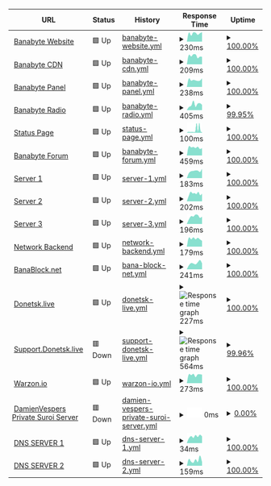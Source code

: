 <!--start: status pages-->
<!-- This summary is generated by Upptime (https://github.com/upptime/upptime) -->
<!-- Do not edit this manually, your changes will be overwritten -->
<!-- prettier-ignore -->
| URL | Status | History | Response Time | Uptime |
| --- | ------ | ------- | ------------- | ------ |
| <img alt="" src="https://icons.duckduckgo.com/ip3/banabyte.com.ico" height="13"> [Banabyte Website](https://Banabyte.com) | 🟩 Up | [banabyte-website.yml](https://github.com/Banabyte/status.banabyte.com/commits/HEAD/history/banabyte-website.yml) | <details><summary><img alt="Response time graph" src="./graphs/banabyte-website/response-time-week.png" height="20"> 230ms</summary><br><a href="https://status.banabyte.com/history/banabyte-website"><img alt="Response time 478" src="https://img.shields.io/endpoint?url=https%3A%2F%2Fraw.githubusercontent.com%2FBanabyte%2Fstatus.banabyte.com%2FHEAD%2Fapi%2Fbanabyte-website%2Fresponse-time.json"></a><br><a href="https://status.banabyte.com/history/banabyte-website"><img alt="24-hour response time 234" src="https://img.shields.io/endpoint?url=https%3A%2F%2Fraw.githubusercontent.com%2FBanabyte%2Fstatus.banabyte.com%2FHEAD%2Fapi%2Fbanabyte-website%2Fresponse-time-day.json"></a><br><a href="https://status.banabyte.com/history/banabyte-website"><img alt="7-day response time 230" src="https://img.shields.io/endpoint?url=https%3A%2F%2Fraw.githubusercontent.com%2FBanabyte%2Fstatus.banabyte.com%2FHEAD%2Fapi%2Fbanabyte-website%2Fresponse-time-week.json"></a><br><a href="https://status.banabyte.com/history/banabyte-website"><img alt="30-day response time 249" src="https://img.shields.io/endpoint?url=https%3A%2F%2Fraw.githubusercontent.com%2FBanabyte%2Fstatus.banabyte.com%2FHEAD%2Fapi%2Fbanabyte-website%2Fresponse-time-month.json"></a><br><a href="https://status.banabyte.com/history/banabyte-website"><img alt="1-year response time 478" src="https://img.shields.io/endpoint?url=https%3A%2F%2Fraw.githubusercontent.com%2FBanabyte%2Fstatus.banabyte.com%2FHEAD%2Fapi%2Fbanabyte-website%2Fresponse-time-year.json"></a></details> | <details><summary><a href="https://status.banabyte.com/history/banabyte-website">100.00%</a></summary><a href="https://status.banabyte.com/history/banabyte-website"><img alt="All-time uptime 98.98%" src="https://img.shields.io/endpoint?url=https%3A%2F%2Fraw.githubusercontent.com%2FBanabyte%2Fstatus.banabyte.com%2FHEAD%2Fapi%2Fbanabyte-website%2Fuptime.json"></a><br><a href="https://status.banabyte.com/history/banabyte-website"><img alt="24-hour uptime 100.00%" src="https://img.shields.io/endpoint?url=https%3A%2F%2Fraw.githubusercontent.com%2FBanabyte%2Fstatus.banabyte.com%2FHEAD%2Fapi%2Fbanabyte-website%2Fuptime-day.json"></a><br><a href="https://status.banabyte.com/history/banabyte-website"><img alt="7-day uptime 100.00%" src="https://img.shields.io/endpoint?url=https%3A%2F%2Fraw.githubusercontent.com%2FBanabyte%2Fstatus.banabyte.com%2FHEAD%2Fapi%2Fbanabyte-website%2Fuptime-week.json"></a><br><a href="https://status.banabyte.com/history/banabyte-website"><img alt="30-day uptime 99.43%" src="https://img.shields.io/endpoint?url=https%3A%2F%2Fraw.githubusercontent.com%2FBanabyte%2Fstatus.banabyte.com%2FHEAD%2Fapi%2Fbanabyte-website%2Fuptime-month.json"></a><br><a href="https://status.banabyte.com/history/banabyte-website"><img alt="1-year uptime 98.98%" src="https://img.shields.io/endpoint?url=https%3A%2F%2Fraw.githubusercontent.com%2FBanabyte%2Fstatus.banabyte.com%2FHEAD%2Fapi%2Fbanabyte-website%2Fuptime-year.json"></a></details>
| <img alt="" src="https://icons.duckduckgo.com/ip3/cdn.banabyte.com.ico" height="13"> [Banabyte CDN](https://cdn.banabyte.com) | 🟩 Up | [banabyte-cdn.yml](https://github.com/Banabyte/status.banabyte.com/commits/HEAD/history/banabyte-cdn.yml) | <details><summary><img alt="Response time graph" src="./graphs/banabyte-cdn/response-time-week.png" height="20"> 209ms</summary><br><a href="https://status.banabyte.com/history/banabyte-cdn"><img alt="Response time 287" src="https://img.shields.io/endpoint?url=https%3A%2F%2Fraw.githubusercontent.com%2FBanabyte%2Fstatus.banabyte.com%2FHEAD%2Fapi%2Fbanabyte-cdn%2Fresponse-time.json"></a><br><a href="https://status.banabyte.com/history/banabyte-cdn"><img alt="24-hour response time 172" src="https://img.shields.io/endpoint?url=https%3A%2F%2Fraw.githubusercontent.com%2FBanabyte%2Fstatus.banabyte.com%2FHEAD%2Fapi%2Fbanabyte-cdn%2Fresponse-time-day.json"></a><br><a href="https://status.banabyte.com/history/banabyte-cdn"><img alt="7-day response time 209" src="https://img.shields.io/endpoint?url=https%3A%2F%2Fraw.githubusercontent.com%2FBanabyte%2Fstatus.banabyte.com%2FHEAD%2Fapi%2Fbanabyte-cdn%2Fresponse-time-week.json"></a><br><a href="https://status.banabyte.com/history/banabyte-cdn"><img alt="30-day response time 302" src="https://img.shields.io/endpoint?url=https%3A%2F%2Fraw.githubusercontent.com%2FBanabyte%2Fstatus.banabyte.com%2FHEAD%2Fapi%2Fbanabyte-cdn%2Fresponse-time-month.json"></a><br><a href="https://status.banabyte.com/history/banabyte-cdn"><img alt="1-year response time 287" src="https://img.shields.io/endpoint?url=https%3A%2F%2Fraw.githubusercontent.com%2FBanabyte%2Fstatus.banabyte.com%2FHEAD%2Fapi%2Fbanabyte-cdn%2Fresponse-time-year.json"></a></details> | <details><summary><a href="https://status.banabyte.com/history/banabyte-cdn">100.00%</a></summary><a href="https://status.banabyte.com/history/banabyte-cdn"><img alt="All-time uptime 98.99%" src="https://img.shields.io/endpoint?url=https%3A%2F%2Fraw.githubusercontent.com%2FBanabyte%2Fstatus.banabyte.com%2FHEAD%2Fapi%2Fbanabyte-cdn%2Fuptime.json"></a><br><a href="https://status.banabyte.com/history/banabyte-cdn"><img alt="24-hour uptime 100.00%" src="https://img.shields.io/endpoint?url=https%3A%2F%2Fraw.githubusercontent.com%2FBanabyte%2Fstatus.banabyte.com%2FHEAD%2Fapi%2Fbanabyte-cdn%2Fuptime-day.json"></a><br><a href="https://status.banabyte.com/history/banabyte-cdn"><img alt="7-day uptime 100.00%" src="https://img.shields.io/endpoint?url=https%3A%2F%2Fraw.githubusercontent.com%2FBanabyte%2Fstatus.banabyte.com%2FHEAD%2Fapi%2Fbanabyte-cdn%2Fuptime-week.json"></a><br><a href="https://status.banabyte.com/history/banabyte-cdn"><img alt="30-day uptime 99.43%" src="https://img.shields.io/endpoint?url=https%3A%2F%2Fraw.githubusercontent.com%2FBanabyte%2Fstatus.banabyte.com%2FHEAD%2Fapi%2Fbanabyte-cdn%2Fuptime-month.json"></a><br><a href="https://status.banabyte.com/history/banabyte-cdn"><img alt="1-year uptime 98.99%" src="https://img.shields.io/endpoint?url=https%3A%2F%2Fraw.githubusercontent.com%2FBanabyte%2Fstatus.banabyte.com%2FHEAD%2Fapi%2Fbanabyte-cdn%2Fuptime-year.json"></a></details>
| <img alt="" src="https://icons.duckduckgo.com/ip3/panel.banabyte.com.ico" height="13"> [Banabyte Panel](https://panel.banabyte.com) | 🟩 Up | [banabyte-panel.yml](https://github.com/Banabyte/status.banabyte.com/commits/HEAD/history/banabyte-panel.yml) | <details><summary><img alt="Response time graph" src="./graphs/banabyte-panel/response-time-week.png" height="20"> 238ms</summary><br><a href="https://status.banabyte.com/history/banabyte-panel"><img alt="Response time 462" src="https://img.shields.io/endpoint?url=https%3A%2F%2Fraw.githubusercontent.com%2FBanabyte%2Fstatus.banabyte.com%2FHEAD%2Fapi%2Fbanabyte-panel%2Fresponse-time.json"></a><br><a href="https://status.banabyte.com/history/banabyte-panel"><img alt="24-hour response time 264" src="https://img.shields.io/endpoint?url=https%3A%2F%2Fraw.githubusercontent.com%2FBanabyte%2Fstatus.banabyte.com%2FHEAD%2Fapi%2Fbanabyte-panel%2Fresponse-time-day.json"></a><br><a href="https://status.banabyte.com/history/banabyte-panel"><img alt="7-day response time 238" src="https://img.shields.io/endpoint?url=https%3A%2F%2Fraw.githubusercontent.com%2FBanabyte%2Fstatus.banabyte.com%2FHEAD%2Fapi%2Fbanabyte-panel%2Fresponse-time-week.json"></a><br><a href="https://status.banabyte.com/history/banabyte-panel"><img alt="30-day response time 328" src="https://img.shields.io/endpoint?url=https%3A%2F%2Fraw.githubusercontent.com%2FBanabyte%2Fstatus.banabyte.com%2FHEAD%2Fapi%2Fbanabyte-panel%2Fresponse-time-month.json"></a><br><a href="https://status.banabyte.com/history/banabyte-panel"><img alt="1-year response time 462" src="https://img.shields.io/endpoint?url=https%3A%2F%2Fraw.githubusercontent.com%2FBanabyte%2Fstatus.banabyte.com%2FHEAD%2Fapi%2Fbanabyte-panel%2Fresponse-time-year.json"></a></details> | <details><summary><a href="https://status.banabyte.com/history/banabyte-panel">100.00%</a></summary><a href="https://status.banabyte.com/history/banabyte-panel"><img alt="All-time uptime 98.67%" src="https://img.shields.io/endpoint?url=https%3A%2F%2Fraw.githubusercontent.com%2FBanabyte%2Fstatus.banabyte.com%2FHEAD%2Fapi%2Fbanabyte-panel%2Fuptime.json"></a><br><a href="https://status.banabyte.com/history/banabyte-panel"><img alt="24-hour uptime 100.00%" src="https://img.shields.io/endpoint?url=https%3A%2F%2Fraw.githubusercontent.com%2FBanabyte%2Fstatus.banabyte.com%2FHEAD%2Fapi%2Fbanabyte-panel%2Fuptime-day.json"></a><br><a href="https://status.banabyte.com/history/banabyte-panel"><img alt="7-day uptime 100.00%" src="https://img.shields.io/endpoint?url=https%3A%2F%2Fraw.githubusercontent.com%2FBanabyte%2Fstatus.banabyte.com%2FHEAD%2Fapi%2Fbanabyte-panel%2Fuptime-week.json"></a><br><a href="https://status.banabyte.com/history/banabyte-panel"><img alt="30-day uptime 99.44%" src="https://img.shields.io/endpoint?url=https%3A%2F%2Fraw.githubusercontent.com%2FBanabyte%2Fstatus.banabyte.com%2FHEAD%2Fapi%2Fbanabyte-panel%2Fuptime-month.json"></a><br><a href="https://status.banabyte.com/history/banabyte-panel"><img alt="1-year uptime 98.67%" src="https://img.shields.io/endpoint?url=https%3A%2F%2Fraw.githubusercontent.com%2FBanabyte%2Fstatus.banabyte.com%2FHEAD%2Fapi%2Fbanabyte-panel%2Fuptime-year.json"></a></details>
| <img alt="" src="https://icons.duckduckgo.com/ip3/radio.banabyte.com.ico" height="13"> [Banabyte Radio](https://radio.banabyte.com) | 🟩 Up | [banabyte-radio.yml](https://github.com/Banabyte/status.banabyte.com/commits/HEAD/history/banabyte-radio.yml) | <details><summary><img alt="Response time graph" src="./graphs/banabyte-radio/response-time-week.png" height="20"> 405ms</summary><br><a href="https://status.banabyte.com/history/banabyte-radio"><img alt="Response time 397" src="https://img.shields.io/endpoint?url=https%3A%2F%2Fraw.githubusercontent.com%2FBanabyte%2Fstatus.banabyte.com%2FHEAD%2Fapi%2Fbanabyte-radio%2Fresponse-time.json"></a><br><a href="https://status.banabyte.com/history/banabyte-radio"><img alt="24-hour response time 311" src="https://img.shields.io/endpoint?url=https%3A%2F%2Fraw.githubusercontent.com%2FBanabyte%2Fstatus.banabyte.com%2FHEAD%2Fapi%2Fbanabyte-radio%2Fresponse-time-day.json"></a><br><a href="https://status.banabyte.com/history/banabyte-radio"><img alt="7-day response time 405" src="https://img.shields.io/endpoint?url=https%3A%2F%2Fraw.githubusercontent.com%2FBanabyte%2Fstatus.banabyte.com%2FHEAD%2Fapi%2Fbanabyte-radio%2Fresponse-time-week.json"></a><br><a href="https://status.banabyte.com/history/banabyte-radio"><img alt="30-day response time 397" src="https://img.shields.io/endpoint?url=https%3A%2F%2Fraw.githubusercontent.com%2FBanabyte%2Fstatus.banabyte.com%2FHEAD%2Fapi%2Fbanabyte-radio%2Fresponse-time-month.json"></a><br><a href="https://status.banabyte.com/history/banabyte-radio"><img alt="1-year response time 397" src="https://img.shields.io/endpoint?url=https%3A%2F%2Fraw.githubusercontent.com%2FBanabyte%2Fstatus.banabyte.com%2FHEAD%2Fapi%2Fbanabyte-radio%2Fresponse-time-year.json"></a></details> | <details><summary><a href="https://status.banabyte.com/history/banabyte-radio">99.95%</a></summary><a href="https://status.banabyte.com/history/banabyte-radio"><img alt="All-time uptime 99.93%" src="https://img.shields.io/endpoint?url=https%3A%2F%2Fraw.githubusercontent.com%2FBanabyte%2Fstatus.banabyte.com%2FHEAD%2Fapi%2Fbanabyte-radio%2Fuptime.json"></a><br><a href="https://status.banabyte.com/history/banabyte-radio"><img alt="24-hour uptime 100.00%" src="https://img.shields.io/endpoint?url=https%3A%2F%2Fraw.githubusercontent.com%2FBanabyte%2Fstatus.banabyte.com%2FHEAD%2Fapi%2Fbanabyte-radio%2Fuptime-day.json"></a><br><a href="https://status.banabyte.com/history/banabyte-radio"><img alt="7-day uptime 99.95%" src="https://img.shields.io/endpoint?url=https%3A%2F%2Fraw.githubusercontent.com%2FBanabyte%2Fstatus.banabyte.com%2FHEAD%2Fapi%2Fbanabyte-radio%2Fuptime-week.json"></a><br><a href="https://status.banabyte.com/history/banabyte-radio"><img alt="30-day uptime 99.93%" src="https://img.shields.io/endpoint?url=https%3A%2F%2Fraw.githubusercontent.com%2FBanabyte%2Fstatus.banabyte.com%2FHEAD%2Fapi%2Fbanabyte-radio%2Fuptime-month.json"></a><br><a href="https://status.banabyte.com/history/banabyte-radio"><img alt="1-year uptime 99.93%" src="https://img.shields.io/endpoint?url=https%3A%2F%2Fraw.githubusercontent.com%2FBanabyte%2Fstatus.banabyte.com%2FHEAD%2Fapi%2Fbanabyte-radio%2Fuptime-year.json"></a></details>
| <img alt="" src="https://icons.duckduckgo.com/ip3/status.banabyte.com.ico" height="13"> [Status Page](https://status.banabyte.com) | 🟩 Up | [status-page.yml](https://github.com/Banabyte/status.banabyte.com/commits/HEAD/history/status-page.yml) | <details><summary><img alt="Response time graph" src="./graphs/status-page/response-time-week.png" height="20"> 100ms</summary><br><a href="https://status.banabyte.com/history/status-page"><img alt="Response time 124" src="https://img.shields.io/endpoint?url=https%3A%2F%2Fraw.githubusercontent.com%2FBanabyte%2Fstatus.banabyte.com%2FHEAD%2Fapi%2Fstatus-page%2Fresponse-time.json"></a><br><a href="https://status.banabyte.com/history/status-page"><img alt="24-hour response time 143" src="https://img.shields.io/endpoint?url=https%3A%2F%2Fraw.githubusercontent.com%2FBanabyte%2Fstatus.banabyte.com%2FHEAD%2Fapi%2Fstatus-page%2Fresponse-time-day.json"></a><br><a href="https://status.banabyte.com/history/status-page"><img alt="7-day response time 100" src="https://img.shields.io/endpoint?url=https%3A%2F%2Fraw.githubusercontent.com%2FBanabyte%2Fstatus.banabyte.com%2FHEAD%2Fapi%2Fstatus-page%2Fresponse-time-week.json"></a><br><a href="https://status.banabyte.com/history/status-page"><img alt="30-day response time 124" src="https://img.shields.io/endpoint?url=https%3A%2F%2Fraw.githubusercontent.com%2FBanabyte%2Fstatus.banabyte.com%2FHEAD%2Fapi%2Fstatus-page%2Fresponse-time-month.json"></a><br><a href="https://status.banabyte.com/history/status-page"><img alt="1-year response time 124" src="https://img.shields.io/endpoint?url=https%3A%2F%2Fraw.githubusercontent.com%2FBanabyte%2Fstatus.banabyte.com%2FHEAD%2Fapi%2Fstatus-page%2Fresponse-time-year.json"></a></details> | <details><summary><a href="https://status.banabyte.com/history/status-page">100.00%</a></summary><a href="https://status.banabyte.com/history/status-page"><img alt="All-time uptime 100.00%" src="https://img.shields.io/endpoint?url=https%3A%2F%2Fraw.githubusercontent.com%2FBanabyte%2Fstatus.banabyte.com%2FHEAD%2Fapi%2Fstatus-page%2Fuptime.json"></a><br><a href="https://status.banabyte.com/history/status-page"><img alt="24-hour uptime 100.00%" src="https://img.shields.io/endpoint?url=https%3A%2F%2Fraw.githubusercontent.com%2FBanabyte%2Fstatus.banabyte.com%2FHEAD%2Fapi%2Fstatus-page%2Fuptime-day.json"></a><br><a href="https://status.banabyte.com/history/status-page"><img alt="7-day uptime 100.00%" src="https://img.shields.io/endpoint?url=https%3A%2F%2Fraw.githubusercontent.com%2FBanabyte%2Fstatus.banabyte.com%2FHEAD%2Fapi%2Fstatus-page%2Fuptime-week.json"></a><br><a href="https://status.banabyte.com/history/status-page"><img alt="30-day uptime 100.00%" src="https://img.shields.io/endpoint?url=https%3A%2F%2Fraw.githubusercontent.com%2FBanabyte%2Fstatus.banabyte.com%2FHEAD%2Fapi%2Fstatus-page%2Fuptime-month.json"></a><br><a href="https://status.banabyte.com/history/status-page"><img alt="1-year uptime 100.00%" src="https://img.shields.io/endpoint?url=https%3A%2F%2Fraw.githubusercontent.com%2FBanabyte%2Fstatus.banabyte.com%2FHEAD%2Fapi%2Fstatus-page%2Fuptime-year.json"></a></details>
| <img alt="" src="https://icons.duckduckgo.com/ip3/forum.banabyte.com.ico" height="13"> [Banabyte Forum](https://forum.banabyte.com) | 🟩 Up | [banabyte-forum.yml](https://github.com/Banabyte/status.banabyte.com/commits/HEAD/history/banabyte-forum.yml) | <details><summary><img alt="Response time graph" src="./graphs/banabyte-forum/response-time-week.png" height="20"> 459ms</summary><br><a href="https://status.banabyte.com/history/banabyte-forum"><img alt="Response time 437" src="https://img.shields.io/endpoint?url=https%3A%2F%2Fraw.githubusercontent.com%2FBanabyte%2Fstatus.banabyte.com%2FHEAD%2Fapi%2Fbanabyte-forum%2Fresponse-time.json"></a><br><a href="https://status.banabyte.com/history/banabyte-forum"><img alt="24-hour response time 454" src="https://img.shields.io/endpoint?url=https%3A%2F%2Fraw.githubusercontent.com%2FBanabyte%2Fstatus.banabyte.com%2FHEAD%2Fapi%2Fbanabyte-forum%2Fresponse-time-day.json"></a><br><a href="https://status.banabyte.com/history/banabyte-forum"><img alt="7-day response time 459" src="https://img.shields.io/endpoint?url=https%3A%2F%2Fraw.githubusercontent.com%2FBanabyte%2Fstatus.banabyte.com%2FHEAD%2Fapi%2Fbanabyte-forum%2Fresponse-time-week.json"></a><br><a href="https://status.banabyte.com/history/banabyte-forum"><img alt="30-day response time 437" src="https://img.shields.io/endpoint?url=https%3A%2F%2Fraw.githubusercontent.com%2FBanabyte%2Fstatus.banabyte.com%2FHEAD%2Fapi%2Fbanabyte-forum%2Fresponse-time-month.json"></a><br><a href="https://status.banabyte.com/history/banabyte-forum"><img alt="1-year response time 437" src="https://img.shields.io/endpoint?url=https%3A%2F%2Fraw.githubusercontent.com%2FBanabyte%2Fstatus.banabyte.com%2FHEAD%2Fapi%2Fbanabyte-forum%2Fresponse-time-year.json"></a></details> | <details><summary><a href="https://status.banabyte.com/history/banabyte-forum">100.00%</a></summary><a href="https://status.banabyte.com/history/banabyte-forum"><img alt="All-time uptime 99.90%" src="https://img.shields.io/endpoint?url=https%3A%2F%2Fraw.githubusercontent.com%2FBanabyte%2Fstatus.banabyte.com%2FHEAD%2Fapi%2Fbanabyte-forum%2Fuptime.json"></a><br><a href="https://status.banabyte.com/history/banabyte-forum"><img alt="24-hour uptime 100.00%" src="https://img.shields.io/endpoint?url=https%3A%2F%2Fraw.githubusercontent.com%2FBanabyte%2Fstatus.banabyte.com%2FHEAD%2Fapi%2Fbanabyte-forum%2Fuptime-day.json"></a><br><a href="https://status.banabyte.com/history/banabyte-forum"><img alt="7-day uptime 100.00%" src="https://img.shields.io/endpoint?url=https%3A%2F%2Fraw.githubusercontent.com%2FBanabyte%2Fstatus.banabyte.com%2FHEAD%2Fapi%2Fbanabyte-forum%2Fuptime-week.json"></a><br><a href="https://status.banabyte.com/history/banabyte-forum"><img alt="30-day uptime 99.90%" src="https://img.shields.io/endpoint?url=https%3A%2F%2Fraw.githubusercontent.com%2FBanabyte%2Fstatus.banabyte.com%2FHEAD%2Fapi%2Fbanabyte-forum%2Fuptime-month.json"></a><br><a href="https://status.banabyte.com/history/banabyte-forum"><img alt="1-year uptime 99.90%" src="https://img.shields.io/endpoint?url=https%3A%2F%2Fraw.githubusercontent.com%2FBanabyte%2Fstatus.banabyte.com%2FHEAD%2Fapi%2Fbanabyte-forum%2Fuptime-year.json"></a></details>
| <img alt="" src="https://icons.duckduckgo.com/ip3/co-us01.banabyte.com.ico" height="13"> [Server 1](https://co-us01.banabyte.com:2021) | 🟩 Up | [server-1.yml](https://github.com/Banabyte/status.banabyte.com/commits/HEAD/history/server-1.yml) | <details><summary><img alt="Response time graph" src="./graphs/server-1/response-time-week.png" height="20"> 183ms</summary><br><a href="https://status.banabyte.com/history/server-1"><img alt="Response time 173" src="https://img.shields.io/endpoint?url=https%3A%2F%2Fraw.githubusercontent.com%2FBanabyte%2Fstatus.banabyte.com%2FHEAD%2Fapi%2Fserver-1%2Fresponse-time.json"></a><br><a href="https://status.banabyte.com/history/server-1"><img alt="24-hour response time 135" src="https://img.shields.io/endpoint?url=https%3A%2F%2Fraw.githubusercontent.com%2FBanabyte%2Fstatus.banabyte.com%2FHEAD%2Fapi%2Fserver-1%2Fresponse-time-day.json"></a><br><a href="https://status.banabyte.com/history/server-1"><img alt="7-day response time 183" src="https://img.shields.io/endpoint?url=https%3A%2F%2Fraw.githubusercontent.com%2FBanabyte%2Fstatus.banabyte.com%2FHEAD%2Fapi%2Fserver-1%2Fresponse-time-week.json"></a><br><a href="https://status.banabyte.com/history/server-1"><img alt="30-day response time 173" src="https://img.shields.io/endpoint?url=https%3A%2F%2Fraw.githubusercontent.com%2FBanabyte%2Fstatus.banabyte.com%2FHEAD%2Fapi%2Fserver-1%2Fresponse-time-month.json"></a><br><a href="https://status.banabyte.com/history/server-1"><img alt="1-year response time 173" src="https://img.shields.io/endpoint?url=https%3A%2F%2Fraw.githubusercontent.com%2FBanabyte%2Fstatus.banabyte.com%2FHEAD%2Fapi%2Fserver-1%2Fresponse-time-year.json"></a></details> | <details><summary><a href="https://status.banabyte.com/history/server-1">100.00%</a></summary><a href="https://status.banabyte.com/history/server-1"><img alt="All-time uptime 99.89%" src="https://img.shields.io/endpoint?url=https%3A%2F%2Fraw.githubusercontent.com%2FBanabyte%2Fstatus.banabyte.com%2FHEAD%2Fapi%2Fserver-1%2Fuptime.json"></a><br><a href="https://status.banabyte.com/history/server-1"><img alt="24-hour uptime 100.00%" src="https://img.shields.io/endpoint?url=https%3A%2F%2Fraw.githubusercontent.com%2FBanabyte%2Fstatus.banabyte.com%2FHEAD%2Fapi%2Fserver-1%2Fuptime-day.json"></a><br><a href="https://status.banabyte.com/history/server-1"><img alt="7-day uptime 100.00%" src="https://img.shields.io/endpoint?url=https%3A%2F%2Fraw.githubusercontent.com%2FBanabyte%2Fstatus.banabyte.com%2FHEAD%2Fapi%2Fserver-1%2Fuptime-week.json"></a><br><a href="https://status.banabyte.com/history/server-1"><img alt="30-day uptime 99.89%" src="https://img.shields.io/endpoint?url=https%3A%2F%2Fraw.githubusercontent.com%2FBanabyte%2Fstatus.banabyte.com%2FHEAD%2Fapi%2Fserver-1%2Fuptime-month.json"></a><br><a href="https://status.banabyte.com/history/server-1"><img alt="1-year uptime 99.89%" src="https://img.shields.io/endpoint?url=https%3A%2F%2Fraw.githubusercontent.com%2FBanabyte%2Fstatus.banabyte.com%2FHEAD%2Fapi%2Fserver-1%2Fuptime-year.json"></a></details>
| <img alt="" src="https://icons.duckduckgo.com/ip3/co-us02.banabyte.com.ico" height="13"> [Server 2](https://co-us02.banabyte.com:2031) | 🟩 Up | [server-2.yml](https://github.com/Banabyte/status.banabyte.com/commits/HEAD/history/server-2.yml) | <details><summary><img alt="Response time graph" src="./graphs/server-2/response-time-week.png" height="20"> 202ms</summary><br><a href="https://status.banabyte.com/history/server-2"><img alt="Response time 180" src="https://img.shields.io/endpoint?url=https%3A%2F%2Fraw.githubusercontent.com%2FBanabyte%2Fstatus.banabyte.com%2FHEAD%2Fapi%2Fserver-2%2Fresponse-time.json"></a><br><a href="https://status.banabyte.com/history/server-2"><img alt="24-hour response time 193" src="https://img.shields.io/endpoint?url=https%3A%2F%2Fraw.githubusercontent.com%2FBanabyte%2Fstatus.banabyte.com%2FHEAD%2Fapi%2Fserver-2%2Fresponse-time-day.json"></a><br><a href="https://status.banabyte.com/history/server-2"><img alt="7-day response time 202" src="https://img.shields.io/endpoint?url=https%3A%2F%2Fraw.githubusercontent.com%2FBanabyte%2Fstatus.banabyte.com%2FHEAD%2Fapi%2Fserver-2%2Fresponse-time-week.json"></a><br><a href="https://status.banabyte.com/history/server-2"><img alt="30-day response time 180" src="https://img.shields.io/endpoint?url=https%3A%2F%2Fraw.githubusercontent.com%2FBanabyte%2Fstatus.banabyte.com%2FHEAD%2Fapi%2Fserver-2%2Fresponse-time-month.json"></a><br><a href="https://status.banabyte.com/history/server-2"><img alt="1-year response time 180" src="https://img.shields.io/endpoint?url=https%3A%2F%2Fraw.githubusercontent.com%2FBanabyte%2Fstatus.banabyte.com%2FHEAD%2Fapi%2Fserver-2%2Fresponse-time-year.json"></a></details> | <details><summary><a href="https://status.banabyte.com/history/server-2">100.00%</a></summary><a href="https://status.banabyte.com/history/server-2"><img alt="All-time uptime 99.95%" src="https://img.shields.io/endpoint?url=https%3A%2F%2Fraw.githubusercontent.com%2FBanabyte%2Fstatus.banabyte.com%2FHEAD%2Fapi%2Fserver-2%2Fuptime.json"></a><br><a href="https://status.banabyte.com/history/server-2"><img alt="24-hour uptime 100.00%" src="https://img.shields.io/endpoint?url=https%3A%2F%2Fraw.githubusercontent.com%2FBanabyte%2Fstatus.banabyte.com%2FHEAD%2Fapi%2Fserver-2%2Fuptime-day.json"></a><br><a href="https://status.banabyte.com/history/server-2"><img alt="7-day uptime 100.00%" src="https://img.shields.io/endpoint?url=https%3A%2F%2Fraw.githubusercontent.com%2FBanabyte%2Fstatus.banabyte.com%2FHEAD%2Fapi%2Fserver-2%2Fuptime-week.json"></a><br><a href="https://status.banabyte.com/history/server-2"><img alt="30-day uptime 99.95%" src="https://img.shields.io/endpoint?url=https%3A%2F%2Fraw.githubusercontent.com%2FBanabyte%2Fstatus.banabyte.com%2FHEAD%2Fapi%2Fserver-2%2Fuptime-month.json"></a><br><a href="https://status.banabyte.com/history/server-2"><img alt="1-year uptime 99.95%" src="https://img.shields.io/endpoint?url=https%3A%2F%2Fraw.githubusercontent.com%2FBanabyte%2Fstatus.banabyte.com%2FHEAD%2Fapi%2Fserver-2%2Fuptime-year.json"></a></details>
| <img alt="" src="https://icons.duckduckgo.com/ip3/co-us03.banabyte.com.ico" height="13"> [Server 3](https://co-us03.banabyte.com:2041) | 🟩 Up | [server-3.yml](https://github.com/Banabyte/status.banabyte.com/commits/HEAD/history/server-3.yml) | <details><summary><img alt="Response time graph" src="./graphs/server-3/response-time-week.png" height="20"> 196ms</summary><br><a href="https://status.banabyte.com/history/server-3"><img alt="Response time 185" src="https://img.shields.io/endpoint?url=https%3A%2F%2Fraw.githubusercontent.com%2FBanabyte%2Fstatus.banabyte.com%2FHEAD%2Fapi%2Fserver-3%2Fresponse-time.json"></a><br><a href="https://status.banabyte.com/history/server-3"><img alt="24-hour response time 133" src="https://img.shields.io/endpoint?url=https%3A%2F%2Fraw.githubusercontent.com%2FBanabyte%2Fstatus.banabyte.com%2FHEAD%2Fapi%2Fserver-3%2Fresponse-time-day.json"></a><br><a href="https://status.banabyte.com/history/server-3"><img alt="7-day response time 196" src="https://img.shields.io/endpoint?url=https%3A%2F%2Fraw.githubusercontent.com%2FBanabyte%2Fstatus.banabyte.com%2FHEAD%2Fapi%2Fserver-3%2Fresponse-time-week.json"></a><br><a href="https://status.banabyte.com/history/server-3"><img alt="30-day response time 185" src="https://img.shields.io/endpoint?url=https%3A%2F%2Fraw.githubusercontent.com%2FBanabyte%2Fstatus.banabyte.com%2FHEAD%2Fapi%2Fserver-3%2Fresponse-time-month.json"></a><br><a href="https://status.banabyte.com/history/server-3"><img alt="1-year response time 185" src="https://img.shields.io/endpoint?url=https%3A%2F%2Fraw.githubusercontent.com%2FBanabyte%2Fstatus.banabyte.com%2FHEAD%2Fapi%2Fserver-3%2Fresponse-time-year.json"></a></details> | <details><summary><a href="https://status.banabyte.com/history/server-3">100.00%</a></summary><a href="https://status.banabyte.com/history/server-3"><img alt="All-time uptime 99.95%" src="https://img.shields.io/endpoint?url=https%3A%2F%2Fraw.githubusercontent.com%2FBanabyte%2Fstatus.banabyte.com%2FHEAD%2Fapi%2Fserver-3%2Fuptime.json"></a><br><a href="https://status.banabyte.com/history/server-3"><img alt="24-hour uptime 100.00%" src="https://img.shields.io/endpoint?url=https%3A%2F%2Fraw.githubusercontent.com%2FBanabyte%2Fstatus.banabyte.com%2FHEAD%2Fapi%2Fserver-3%2Fuptime-day.json"></a><br><a href="https://status.banabyte.com/history/server-3"><img alt="7-day uptime 100.00%" src="https://img.shields.io/endpoint?url=https%3A%2F%2Fraw.githubusercontent.com%2FBanabyte%2Fstatus.banabyte.com%2FHEAD%2Fapi%2Fserver-3%2Fuptime-week.json"></a><br><a href="https://status.banabyte.com/history/server-3"><img alt="30-day uptime 99.95%" src="https://img.shields.io/endpoint?url=https%3A%2F%2Fraw.githubusercontent.com%2FBanabyte%2Fstatus.banabyte.com%2FHEAD%2Fapi%2Fserver-3%2Fuptime-month.json"></a><br><a href="https://status.banabyte.com/history/server-3"><img alt="1-year uptime 99.95%" src="https://img.shields.io/endpoint?url=https%3A%2F%2Fraw.githubusercontent.com%2FBanabyte%2Fstatus.banabyte.com%2FHEAD%2Fapi%2Fserver-3%2Fuptime-year.json"></a></details>
| <img alt="" src="https://icons.duckduckgo.com/ip3/admin.banabyte.com.ico" height="13"> [Network Backend](https://admin.banabyte.com) | 🟩 Up | [network-backend.yml](https://github.com/Banabyte/status.banabyte.com/commits/HEAD/history/network-backend.yml) | <details><summary><img alt="Response time graph" src="./graphs/network-backend/response-time-week.png" height="20"> 179ms</summary><br><a href="https://status.banabyte.com/history/network-backend"><img alt="Response time 957" src="https://img.shields.io/endpoint?url=https%3A%2F%2Fraw.githubusercontent.com%2FBanabyte%2Fstatus.banabyte.com%2FHEAD%2Fapi%2Fnetwork-backend%2Fresponse-time.json"></a><br><a href="https://status.banabyte.com/history/network-backend"><img alt="24-hour response time 164" src="https://img.shields.io/endpoint?url=https%3A%2F%2Fraw.githubusercontent.com%2FBanabyte%2Fstatus.banabyte.com%2FHEAD%2Fapi%2Fnetwork-backend%2Fresponse-time-day.json"></a><br><a href="https://status.banabyte.com/history/network-backend"><img alt="7-day response time 179" src="https://img.shields.io/endpoint?url=https%3A%2F%2Fraw.githubusercontent.com%2FBanabyte%2Fstatus.banabyte.com%2FHEAD%2Fapi%2Fnetwork-backend%2Fresponse-time-week.json"></a><br><a href="https://status.banabyte.com/history/network-backend"><img alt="30-day response time 957" src="https://img.shields.io/endpoint?url=https%3A%2F%2Fraw.githubusercontent.com%2FBanabyte%2Fstatus.banabyte.com%2FHEAD%2Fapi%2Fnetwork-backend%2Fresponse-time-month.json"></a><br><a href="https://status.banabyte.com/history/network-backend"><img alt="1-year response time 957" src="https://img.shields.io/endpoint?url=https%3A%2F%2Fraw.githubusercontent.com%2FBanabyte%2Fstatus.banabyte.com%2FHEAD%2Fapi%2Fnetwork-backend%2Fresponse-time-year.json"></a></details> | <details><summary><a href="https://status.banabyte.com/history/network-backend">100.00%</a></summary><a href="https://status.banabyte.com/history/network-backend"><img alt="All-time uptime 99.96%" src="https://img.shields.io/endpoint?url=https%3A%2F%2Fraw.githubusercontent.com%2FBanabyte%2Fstatus.banabyte.com%2FHEAD%2Fapi%2Fnetwork-backend%2Fuptime.json"></a><br><a href="https://status.banabyte.com/history/network-backend"><img alt="24-hour uptime 100.00%" src="https://img.shields.io/endpoint?url=https%3A%2F%2Fraw.githubusercontent.com%2FBanabyte%2Fstatus.banabyte.com%2FHEAD%2Fapi%2Fnetwork-backend%2Fuptime-day.json"></a><br><a href="https://status.banabyte.com/history/network-backend"><img alt="7-day uptime 100.00%" src="https://img.shields.io/endpoint?url=https%3A%2F%2Fraw.githubusercontent.com%2FBanabyte%2Fstatus.banabyte.com%2FHEAD%2Fapi%2Fnetwork-backend%2Fuptime-week.json"></a><br><a href="https://status.banabyte.com/history/network-backend"><img alt="30-day uptime 99.96%" src="https://img.shields.io/endpoint?url=https%3A%2F%2Fraw.githubusercontent.com%2FBanabyte%2Fstatus.banabyte.com%2FHEAD%2Fapi%2Fnetwork-backend%2Fuptime-month.json"></a><br><a href="https://status.banabyte.com/history/network-backend"><img alt="1-year uptime 99.96%" src="https://img.shields.io/endpoint?url=https%3A%2F%2Fraw.githubusercontent.com%2FBanabyte%2Fstatus.banabyte.com%2FHEAD%2Fapi%2Fnetwork-backend%2Fuptime-year.json"></a></details>
| <img alt="" src="https://icons.duckduckgo.com/ip3/banablock.net.ico" height="13"> [BanaBlock.net](https://banablock.net) | 🟩 Up | [bana-block-net.yml](https://github.com/Banabyte/status.banabyte.com/commits/HEAD/history/bana-block-net.yml) | <details><summary><img alt="Response time graph" src="./graphs/bana-block-net/response-time-week.png" height="20"> 241ms</summary><br><a href="https://status.banabyte.com/history/bana-block-net"><img alt="Response time 267" src="https://img.shields.io/endpoint?url=https%3A%2F%2Fraw.githubusercontent.com%2FBanabyte%2Fstatus.banabyte.com%2FHEAD%2Fapi%2Fbana-block-net%2Fresponse-time.json"></a><br><a href="https://status.banabyte.com/history/bana-block-net"><img alt="24-hour response time 178" src="https://img.shields.io/endpoint?url=https%3A%2F%2Fraw.githubusercontent.com%2FBanabyte%2Fstatus.banabyte.com%2FHEAD%2Fapi%2Fbana-block-net%2Fresponse-time-day.json"></a><br><a href="https://status.banabyte.com/history/bana-block-net"><img alt="7-day response time 241" src="https://img.shields.io/endpoint?url=https%3A%2F%2Fraw.githubusercontent.com%2FBanabyte%2Fstatus.banabyte.com%2FHEAD%2Fapi%2Fbana-block-net%2Fresponse-time-week.json"></a><br><a href="https://status.banabyte.com/history/bana-block-net"><img alt="30-day response time 313" src="https://img.shields.io/endpoint?url=https%3A%2F%2Fraw.githubusercontent.com%2FBanabyte%2Fstatus.banabyte.com%2FHEAD%2Fapi%2Fbana-block-net%2Fresponse-time-month.json"></a><br><a href="https://status.banabyte.com/history/bana-block-net"><img alt="1-year response time 267" src="https://img.shields.io/endpoint?url=https%3A%2F%2Fraw.githubusercontent.com%2FBanabyte%2Fstatus.banabyte.com%2FHEAD%2Fapi%2Fbana-block-net%2Fresponse-time-year.json"></a></details> | <details><summary><a href="https://status.banabyte.com/history/bana-block-net">100.00%</a></summary><a href="https://status.banabyte.com/history/bana-block-net"><img alt="All-time uptime 96.96%" src="https://img.shields.io/endpoint?url=https%3A%2F%2Fraw.githubusercontent.com%2FBanabyte%2Fstatus.banabyte.com%2FHEAD%2Fapi%2Fbana-block-net%2Fuptime.json"></a><br><a href="https://status.banabyte.com/history/bana-block-net"><img alt="24-hour uptime 100.00%" src="https://img.shields.io/endpoint?url=https%3A%2F%2Fraw.githubusercontent.com%2FBanabyte%2Fstatus.banabyte.com%2FHEAD%2Fapi%2Fbana-block-net%2Fuptime-day.json"></a><br><a href="https://status.banabyte.com/history/bana-block-net"><img alt="7-day uptime 100.00%" src="https://img.shields.io/endpoint?url=https%3A%2F%2Fraw.githubusercontent.com%2FBanabyte%2Fstatus.banabyte.com%2FHEAD%2Fapi%2Fbana-block-net%2Fuptime-week.json"></a><br><a href="https://status.banabyte.com/history/bana-block-net"><img alt="30-day uptime 99.45%" src="https://img.shields.io/endpoint?url=https%3A%2F%2Fraw.githubusercontent.com%2FBanabyte%2Fstatus.banabyte.com%2FHEAD%2Fapi%2Fbana-block-net%2Fuptime-month.json"></a><br><a href="https://status.banabyte.com/history/bana-block-net"><img alt="1-year uptime 96.96%" src="https://img.shields.io/endpoint?url=https%3A%2F%2Fraw.githubusercontent.com%2FBanabyte%2Fstatus.banabyte.com%2FHEAD%2Fapi%2Fbana-block-net%2Fuptime-year.json"></a></details>
| <img alt="" src="https://icons.duckduckgo.com/ip3/donetsk.live.ico" height="13"> [Donetsk.live](https://donetsk.live) | 🟩 Up | [donetsk-live.yml](https://github.com/Banabyte/status.banabyte.com/commits/HEAD/history/donetsk-live.yml) | <details><summary><img alt="Response time graph" src="./graphs/donetsk-live/response-time-week.png" height="20"> 227ms</summary><br><a href="https://status.banabyte.com/history/donetsk-live"><img alt="Response time 304" src="https://img.shields.io/endpoint?url=https%3A%2F%2Fraw.githubusercontent.com%2FBanabyte%2Fstatus.banabyte.com%2FHEAD%2Fapi%2Fdonetsk-live%2Fresponse-time.json"></a><br><a href="https://status.banabyte.com/history/donetsk-live"><img alt="24-hour response time 169" src="https://img.shields.io/endpoint?url=https%3A%2F%2Fraw.githubusercontent.com%2FBanabyte%2Fstatus.banabyte.com%2FHEAD%2Fapi%2Fdonetsk-live%2Fresponse-time-day.json"></a><br><a href="https://status.banabyte.com/history/donetsk-live"><img alt="7-day response time 227" src="https://img.shields.io/endpoint?url=https%3A%2F%2Fraw.githubusercontent.com%2FBanabyte%2Fstatus.banabyte.com%2FHEAD%2Fapi%2Fdonetsk-live%2Fresponse-time-week.json"></a><br><a href="https://status.banabyte.com/history/donetsk-live"><img alt="30-day response time 326" src="https://img.shields.io/endpoint?url=https%3A%2F%2Fraw.githubusercontent.com%2FBanabyte%2Fstatus.banabyte.com%2FHEAD%2Fapi%2Fdonetsk-live%2Fresponse-time-month.json"></a><br><a href="https://status.banabyte.com/history/donetsk-live"><img alt="1-year response time 304" src="https://img.shields.io/endpoint?url=https%3A%2F%2Fraw.githubusercontent.com%2FBanabyte%2Fstatus.banabyte.com%2FHEAD%2Fapi%2Fdonetsk-live%2Fresponse-time-year.json"></a></details> | <details><summary><a href="https://status.banabyte.com/history/donetsk-live">100.00%</a></summary><a href="https://status.banabyte.com/history/donetsk-live"><img alt="All-time uptime 99.57%" src="https://img.shields.io/endpoint?url=https%3A%2F%2Fraw.githubusercontent.com%2FBanabyte%2Fstatus.banabyte.com%2FHEAD%2Fapi%2Fdonetsk-live%2Fuptime.json"></a><br><a href="https://status.banabyte.com/history/donetsk-live"><img alt="24-hour uptime 100.00%" src="https://img.shields.io/endpoint?url=https%3A%2F%2Fraw.githubusercontent.com%2FBanabyte%2Fstatus.banabyte.com%2FHEAD%2Fapi%2Fdonetsk-live%2Fuptime-day.json"></a><br><a href="https://status.banabyte.com/history/donetsk-live"><img alt="7-day uptime 100.00%" src="https://img.shields.io/endpoint?url=https%3A%2F%2Fraw.githubusercontent.com%2FBanabyte%2Fstatus.banabyte.com%2FHEAD%2Fapi%2Fdonetsk-live%2Fuptime-week.json"></a><br><a href="https://status.banabyte.com/history/donetsk-live"><img alt="30-day uptime 99.46%" src="https://img.shields.io/endpoint?url=https%3A%2F%2Fraw.githubusercontent.com%2FBanabyte%2Fstatus.banabyte.com%2FHEAD%2Fapi%2Fdonetsk-live%2Fuptime-month.json"></a><br><a href="https://status.banabyte.com/history/donetsk-live"><img alt="1-year uptime 99.57%" src="https://img.shields.io/endpoint?url=https%3A%2F%2Fraw.githubusercontent.com%2FBanabyte%2Fstatus.banabyte.com%2FHEAD%2Fapi%2Fdonetsk-live%2Fuptime-year.json"></a></details>
| <img alt="" src="https://icons.duckduckgo.com/ip3/support.donetsk.live.ico" height="13"> [Support.Donetsk.live](https://support.donetsk.live) | 🟥 Down | [support-donetsk-live.yml](https://github.com/Banabyte/status.banabyte.com/commits/HEAD/history/support-donetsk-live.yml) | <details><summary><img alt="Response time graph" src="./graphs/support-donetsk-live/response-time-week.png" height="20"> 564ms</summary><br><a href="https://status.banabyte.com/history/support-donetsk-live"><img alt="Response time 715" src="https://img.shields.io/endpoint?url=https%3A%2F%2Fraw.githubusercontent.com%2FBanabyte%2Fstatus.banabyte.com%2FHEAD%2Fapi%2Fsupport-donetsk-live%2Fresponse-time.json"></a><br><a href="https://status.banabyte.com/history/support-donetsk-live"><img alt="24-hour response time 595" src="https://img.shields.io/endpoint?url=https%3A%2F%2Fraw.githubusercontent.com%2FBanabyte%2Fstatus.banabyte.com%2FHEAD%2Fapi%2Fsupport-donetsk-live%2Fresponse-time-day.json"></a><br><a href="https://status.banabyte.com/history/support-donetsk-live"><img alt="7-day response time 564" src="https://img.shields.io/endpoint?url=https%3A%2F%2Fraw.githubusercontent.com%2FBanabyte%2Fstatus.banabyte.com%2FHEAD%2Fapi%2Fsupport-donetsk-live%2Fresponse-time-week.json"></a><br><a href="https://status.banabyte.com/history/support-donetsk-live"><img alt="30-day response time 741" src="https://img.shields.io/endpoint?url=https%3A%2F%2Fraw.githubusercontent.com%2FBanabyte%2Fstatus.banabyte.com%2FHEAD%2Fapi%2Fsupport-donetsk-live%2Fresponse-time-month.json"></a><br><a href="https://status.banabyte.com/history/support-donetsk-live"><img alt="1-year response time 715" src="https://img.shields.io/endpoint?url=https%3A%2F%2Fraw.githubusercontent.com%2FBanabyte%2Fstatus.banabyte.com%2FHEAD%2Fapi%2Fsupport-donetsk-live%2Fresponse-time-year.json"></a></details> | <details><summary><a href="https://status.banabyte.com/history/support-donetsk-live">99.96%</a></summary><a href="https://status.banabyte.com/history/support-donetsk-live"><img alt="All-time uptime 99.49%" src="https://img.shields.io/endpoint?url=https%3A%2F%2Fraw.githubusercontent.com%2FBanabyte%2Fstatus.banabyte.com%2FHEAD%2Fapi%2Fsupport-donetsk-live%2Fuptime.json"></a><br><a href="https://status.banabyte.com/history/support-donetsk-live"><img alt="24-hour uptime 99.98%" src="https://img.shields.io/endpoint?url=https%3A%2F%2Fraw.githubusercontent.com%2FBanabyte%2Fstatus.banabyte.com%2FHEAD%2Fapi%2Fsupport-donetsk-live%2Fuptime-day.json"></a><br><a href="https://status.banabyte.com/history/support-donetsk-live"><img alt="7-day uptime 99.96%" src="https://img.shields.io/endpoint?url=https%3A%2F%2Fraw.githubusercontent.com%2FBanabyte%2Fstatus.banabyte.com%2FHEAD%2Fapi%2Fsupport-donetsk-live%2Fuptime-week.json"></a><br><a href="https://status.banabyte.com/history/support-donetsk-live"><img alt="30-day uptime 99.36%" src="https://img.shields.io/endpoint?url=https%3A%2F%2Fraw.githubusercontent.com%2FBanabyte%2Fstatus.banabyte.com%2FHEAD%2Fapi%2Fsupport-donetsk-live%2Fuptime-month.json"></a><br><a href="https://status.banabyte.com/history/support-donetsk-live"><img alt="1-year uptime 99.49%" src="https://img.shields.io/endpoint?url=https%3A%2F%2Fraw.githubusercontent.com%2FBanabyte%2Fstatus.banabyte.com%2FHEAD%2Fapi%2Fsupport-donetsk-live%2Fuptime-year.json"></a></details>
| <img alt="" src="https://icons.duckduckgo.com/ip3/warzon.io.ico" height="13"> [Warzon.io](https://warzon.io) | 🟩 Up | [warzon-io.yml](https://github.com/Banabyte/status.banabyte.com/commits/HEAD/history/warzon-io.yml) | <details><summary><img alt="Response time graph" src="./graphs/warzon-io/response-time-week.png" height="20"> 273ms</summary><br><a href="https://status.banabyte.com/history/warzon-io"><img alt="Response time 345" src="https://img.shields.io/endpoint?url=https%3A%2F%2Fraw.githubusercontent.com%2FBanabyte%2Fstatus.banabyte.com%2FHEAD%2Fapi%2Fwarzon-io%2Fresponse-time.json"></a><br><a href="https://status.banabyte.com/history/warzon-io"><img alt="24-hour response time 289" src="https://img.shields.io/endpoint?url=https%3A%2F%2Fraw.githubusercontent.com%2FBanabyte%2Fstatus.banabyte.com%2FHEAD%2Fapi%2Fwarzon-io%2Fresponse-time-day.json"></a><br><a href="https://status.banabyte.com/history/warzon-io"><img alt="7-day response time 273" src="https://img.shields.io/endpoint?url=https%3A%2F%2Fraw.githubusercontent.com%2FBanabyte%2Fstatus.banabyte.com%2FHEAD%2Fapi%2Fwarzon-io%2Fresponse-time-week.json"></a><br><a href="https://status.banabyte.com/history/warzon-io"><img alt="30-day response time 351" src="https://img.shields.io/endpoint?url=https%3A%2F%2Fraw.githubusercontent.com%2FBanabyte%2Fstatus.banabyte.com%2FHEAD%2Fapi%2Fwarzon-io%2Fresponse-time-month.json"></a><br><a href="https://status.banabyte.com/history/warzon-io"><img alt="1-year response time 345" src="https://img.shields.io/endpoint?url=https%3A%2F%2Fraw.githubusercontent.com%2FBanabyte%2Fstatus.banabyte.com%2FHEAD%2Fapi%2Fwarzon-io%2Fresponse-time-year.json"></a></details> | <details><summary><a href="https://status.banabyte.com/history/warzon-io">100.00%</a></summary><a href="https://status.banabyte.com/history/warzon-io"><img alt="All-time uptime 97.28%" src="https://img.shields.io/endpoint?url=https%3A%2F%2Fraw.githubusercontent.com%2FBanabyte%2Fstatus.banabyte.com%2FHEAD%2Fapi%2Fwarzon-io%2Fuptime.json"></a><br><a href="https://status.banabyte.com/history/warzon-io"><img alt="24-hour uptime 100.00%" src="https://img.shields.io/endpoint?url=https%3A%2F%2Fraw.githubusercontent.com%2FBanabyte%2Fstatus.banabyte.com%2FHEAD%2Fapi%2Fwarzon-io%2Fuptime-day.json"></a><br><a href="https://status.banabyte.com/history/warzon-io"><img alt="7-day uptime 100.00%" src="https://img.shields.io/endpoint?url=https%3A%2F%2Fraw.githubusercontent.com%2FBanabyte%2Fstatus.banabyte.com%2FHEAD%2Fapi%2Fwarzon-io%2Fuptime-week.json"></a><br><a href="https://status.banabyte.com/history/warzon-io"><img alt="30-day uptime 99.45%" src="https://img.shields.io/endpoint?url=https%3A%2F%2Fraw.githubusercontent.com%2FBanabyte%2Fstatus.banabyte.com%2FHEAD%2Fapi%2Fwarzon-io%2Fuptime-month.json"></a><br><a href="https://status.banabyte.com/history/warzon-io"><img alt="1-year uptime 97.28%" src="https://img.shields.io/endpoint?url=https%3A%2F%2Fraw.githubusercontent.com%2FBanabyte%2Fstatus.banabyte.com%2FHEAD%2Fapi%2Fwarzon-io%2Fuptime-year.json"></a></details>
| <img alt="" src="https://icons.duckduckgo.com/ip3/dv.suroi.io.ico" height="13"> [DamienVespers Private Suroi Server](https://dv.suroi.io) | 🟥 Down | [damien-vespers-private-suroi-server.yml](https://github.com/Banabyte/status.banabyte.com/commits/HEAD/history/damien-vespers-private-suroi-server.yml) | <details><summary><img alt="Response time graph" src="./graphs/damien-vespers-private-suroi-server/response-time-week.png" height="20"> 0ms</summary><br><a href="https://status.banabyte.com/history/damien-vespers-private-suroi-server"><img alt="Response time 388" src="https://img.shields.io/endpoint?url=https%3A%2F%2Fraw.githubusercontent.com%2FBanabyte%2Fstatus.banabyte.com%2FHEAD%2Fapi%2Fdamien-vespers-private-suroi-server%2Fresponse-time.json"></a><br><a href="https://status.banabyte.com/history/damien-vespers-private-suroi-server"><img alt="24-hour response time 0" src="https://img.shields.io/endpoint?url=https%3A%2F%2Fraw.githubusercontent.com%2FBanabyte%2Fstatus.banabyte.com%2FHEAD%2Fapi%2Fdamien-vespers-private-suroi-server%2Fresponse-time-day.json"></a><br><a href="https://status.banabyte.com/history/damien-vespers-private-suroi-server"><img alt="7-day response time 0" src="https://img.shields.io/endpoint?url=https%3A%2F%2Fraw.githubusercontent.com%2FBanabyte%2Fstatus.banabyte.com%2FHEAD%2Fapi%2Fdamien-vespers-private-suroi-server%2Fresponse-time-week.json"></a><br><a href="https://status.banabyte.com/history/damien-vespers-private-suroi-server"><img alt="30-day response time 0" src="https://img.shields.io/endpoint?url=https%3A%2F%2Fraw.githubusercontent.com%2FBanabyte%2Fstatus.banabyte.com%2FHEAD%2Fapi%2Fdamien-vespers-private-suroi-server%2Fresponse-time-month.json"></a><br><a href="https://status.banabyte.com/history/damien-vespers-private-suroi-server"><img alt="1-year response time 388" src="https://img.shields.io/endpoint?url=https%3A%2F%2Fraw.githubusercontent.com%2FBanabyte%2Fstatus.banabyte.com%2FHEAD%2Fapi%2Fdamien-vespers-private-suroi-server%2Fresponse-time-year.json"></a></details> | <details><summary><a href="https://status.banabyte.com/history/damien-vespers-private-suroi-server">0.00%</a></summary><a href="https://status.banabyte.com/history/damien-vespers-private-suroi-server"><img alt="All-time uptime 21.70%" src="https://img.shields.io/endpoint?url=https%3A%2F%2Fraw.githubusercontent.com%2FBanabyte%2Fstatus.banabyte.com%2FHEAD%2Fapi%2Fdamien-vespers-private-suroi-server%2Fuptime.json"></a><br><a href="https://status.banabyte.com/history/damien-vespers-private-suroi-server"><img alt="24-hour uptime 0.00%" src="https://img.shields.io/endpoint?url=https%3A%2F%2Fraw.githubusercontent.com%2FBanabyte%2Fstatus.banabyte.com%2FHEAD%2Fapi%2Fdamien-vespers-private-suroi-server%2Fuptime-day.json"></a><br><a href="https://status.banabyte.com/history/damien-vespers-private-suroi-server"><img alt="7-day uptime 0.00%" src="https://img.shields.io/endpoint?url=https%3A%2F%2Fraw.githubusercontent.com%2FBanabyte%2Fstatus.banabyte.com%2FHEAD%2Fapi%2Fdamien-vespers-private-suroi-server%2Fuptime-week.json"></a><br><a href="https://status.banabyte.com/history/damien-vespers-private-suroi-server"><img alt="30-day uptime 0.00%" src="https://img.shields.io/endpoint?url=https%3A%2F%2Fraw.githubusercontent.com%2FBanabyte%2Fstatus.banabyte.com%2FHEAD%2Fapi%2Fdamien-vespers-private-suroi-server%2Fuptime-month.json"></a><br><a href="https://status.banabyte.com/history/damien-vespers-private-suroi-server"><img alt="1-year uptime 21.70%" src="https://img.shields.io/endpoint?url=https%3A%2F%2Fraw.githubusercontent.com%2FBanabyte%2Fstatus.banabyte.com%2FHEAD%2Fapi%2Fdamien-vespers-private-suroi-server%2Fuptime-year.json"></a></details>
| <img alt="" src="https://icons.duckduckgo.com/ip3/1.1.1.1.ico" height="13"> [DNS SERVER 1](https://1.1.1.1) | 🟩 Up | [dns-server-1.yml](https://github.com/Banabyte/status.banabyte.com/commits/HEAD/history/dns-server-1.yml) | <details><summary><img alt="Response time graph" src="./graphs/dns-server-1/response-time-week.png" height="20"> 34ms</summary><br><a href="https://status.banabyte.com/history/dns-server-1"><img alt="Response time 54" src="https://img.shields.io/endpoint?url=https%3A%2F%2Fraw.githubusercontent.com%2FBanabyte%2Fstatus.banabyte.com%2FHEAD%2Fapi%2Fdns-server-1%2Fresponse-time.json"></a><br><a href="https://status.banabyte.com/history/dns-server-1"><img alt="24-hour response time 21" src="https://img.shields.io/endpoint?url=https%3A%2F%2Fraw.githubusercontent.com%2FBanabyte%2Fstatus.banabyte.com%2FHEAD%2Fapi%2Fdns-server-1%2Fresponse-time-day.json"></a><br><a href="https://status.banabyte.com/history/dns-server-1"><img alt="7-day response time 34" src="https://img.shields.io/endpoint?url=https%3A%2F%2Fraw.githubusercontent.com%2FBanabyte%2Fstatus.banabyte.com%2FHEAD%2Fapi%2Fdns-server-1%2Fresponse-time-week.json"></a><br><a href="https://status.banabyte.com/history/dns-server-1"><img alt="30-day response time 35" src="https://img.shields.io/endpoint?url=https%3A%2F%2Fraw.githubusercontent.com%2FBanabyte%2Fstatus.banabyte.com%2FHEAD%2Fapi%2Fdns-server-1%2Fresponse-time-month.json"></a><br><a href="https://status.banabyte.com/history/dns-server-1"><img alt="1-year response time 54" src="https://img.shields.io/endpoint?url=https%3A%2F%2Fraw.githubusercontent.com%2FBanabyte%2Fstatus.banabyte.com%2FHEAD%2Fapi%2Fdns-server-1%2Fresponse-time-year.json"></a></details> | <details><summary><a href="https://status.banabyte.com/history/dns-server-1">100.00%</a></summary><a href="https://status.banabyte.com/history/dns-server-1"><img alt="All-time uptime 99.99%" src="https://img.shields.io/endpoint?url=https%3A%2F%2Fraw.githubusercontent.com%2FBanabyte%2Fstatus.banabyte.com%2FHEAD%2Fapi%2Fdns-server-1%2Fuptime.json"></a><br><a href="https://status.banabyte.com/history/dns-server-1"><img alt="24-hour uptime 100.00%" src="https://img.shields.io/endpoint?url=https%3A%2F%2Fraw.githubusercontent.com%2FBanabyte%2Fstatus.banabyte.com%2FHEAD%2Fapi%2Fdns-server-1%2Fuptime-day.json"></a><br><a href="https://status.banabyte.com/history/dns-server-1"><img alt="7-day uptime 100.00%" src="https://img.shields.io/endpoint?url=https%3A%2F%2Fraw.githubusercontent.com%2FBanabyte%2Fstatus.banabyte.com%2FHEAD%2Fapi%2Fdns-server-1%2Fuptime-week.json"></a><br><a href="https://status.banabyte.com/history/dns-server-1"><img alt="30-day uptime 100.00%" src="https://img.shields.io/endpoint?url=https%3A%2F%2Fraw.githubusercontent.com%2FBanabyte%2Fstatus.banabyte.com%2FHEAD%2Fapi%2Fdns-server-1%2Fuptime-month.json"></a><br><a href="https://status.banabyte.com/history/dns-server-1"><img alt="1-year uptime 99.99%" src="https://img.shields.io/endpoint?url=https%3A%2F%2Fraw.githubusercontent.com%2FBanabyte%2Fstatus.banabyte.com%2FHEAD%2Fapi%2Fdns-server-1%2Fuptime-year.json"></a></details>
| <img alt="" src="https://icons.duckduckgo.com/ip3/dns.google.ico" height="13"> [DNS SERVER 2](https://dns.google) | 🟩 Up | [dns-server-2.yml](https://github.com/Banabyte/status.banabyte.com/commits/HEAD/history/dns-server-2.yml) | <details><summary><img alt="Response time graph" src="./graphs/dns-server-2/response-time-week.png" height="20"> 159ms</summary><br><a href="https://status.banabyte.com/history/dns-server-2"><img alt="Response time 130" src="https://img.shields.io/endpoint?url=https%3A%2F%2Fraw.githubusercontent.com%2FBanabyte%2Fstatus.banabyte.com%2FHEAD%2Fapi%2Fdns-server-2%2Fresponse-time.json"></a><br><a href="https://status.banabyte.com/history/dns-server-2"><img alt="24-hour response time 400" src="https://img.shields.io/endpoint?url=https%3A%2F%2Fraw.githubusercontent.com%2FBanabyte%2Fstatus.banabyte.com%2FHEAD%2Fapi%2Fdns-server-2%2Fresponse-time-day.json"></a><br><a href="https://status.banabyte.com/history/dns-server-2"><img alt="7-day response time 159" src="https://img.shields.io/endpoint?url=https%3A%2F%2Fraw.githubusercontent.com%2FBanabyte%2Fstatus.banabyte.com%2FHEAD%2Fapi%2Fdns-server-2%2Fresponse-time-week.json"></a><br><a href="https://status.banabyte.com/history/dns-server-2"><img alt="30-day response time 137" src="https://img.shields.io/endpoint?url=https%3A%2F%2Fraw.githubusercontent.com%2FBanabyte%2Fstatus.banabyte.com%2FHEAD%2Fapi%2Fdns-server-2%2Fresponse-time-month.json"></a><br><a href="https://status.banabyte.com/history/dns-server-2"><img alt="1-year response time 130" src="https://img.shields.io/endpoint?url=https%3A%2F%2Fraw.githubusercontent.com%2FBanabyte%2Fstatus.banabyte.com%2FHEAD%2Fapi%2Fdns-server-2%2Fresponse-time-year.json"></a></details> | <details><summary><a href="https://status.banabyte.com/history/dns-server-2">100.00%</a></summary><a href="https://status.banabyte.com/history/dns-server-2"><img alt="All-time uptime 100.00%" src="https://img.shields.io/endpoint?url=https%3A%2F%2Fraw.githubusercontent.com%2FBanabyte%2Fstatus.banabyte.com%2FHEAD%2Fapi%2Fdns-server-2%2Fuptime.json"></a><br><a href="https://status.banabyte.com/history/dns-server-2"><img alt="24-hour uptime 100.00%" src="https://img.shields.io/endpoint?url=https%3A%2F%2Fraw.githubusercontent.com%2FBanabyte%2Fstatus.banabyte.com%2FHEAD%2Fapi%2Fdns-server-2%2Fuptime-day.json"></a><br><a href="https://status.banabyte.com/history/dns-server-2"><img alt="7-day uptime 100.00%" src="https://img.shields.io/endpoint?url=https%3A%2F%2Fraw.githubusercontent.com%2FBanabyte%2Fstatus.banabyte.com%2FHEAD%2Fapi%2Fdns-server-2%2Fuptime-week.json"></a><br><a href="https://status.banabyte.com/history/dns-server-2"><img alt="30-day uptime 100.00%" src="https://img.shields.io/endpoint?url=https%3A%2F%2Fraw.githubusercontent.com%2FBanabyte%2Fstatus.banabyte.com%2FHEAD%2Fapi%2Fdns-server-2%2Fuptime-month.json"></a><br><a href="https://status.banabyte.com/history/dns-server-2"><img alt="1-year uptime 100.00%" src="https://img.shields.io/endpoint?url=https%3A%2F%2Fraw.githubusercontent.com%2FBanabyte%2Fstatus.banabyte.com%2FHEAD%2Fapi%2Fdns-server-2%2Fuptime-year.json"></a></details>

<!--end: status pages-->
